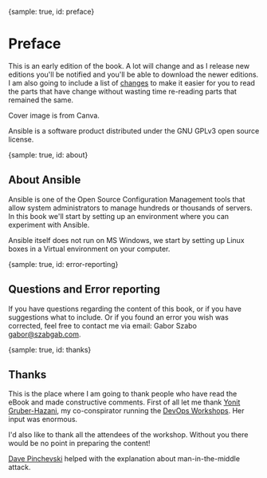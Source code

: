 {sample: true, id: preface}
# Preface

This is an early edition of the book. A lot will change and as I release new editions you'll be notified and you'll be able to download the newer editions. I am also going to include a list of [changes](#changes) to make it easier for you to read the parts that have change without wasting time re-reading parts that remained the same.

Cover image is from Canva.

Ansible is a software product distributed under the GNU GPLv3 open source license.

{sample: true, id: about}
## About Ansible

Ansible is one of the Open Source Configuration Management tools that allow system administrators to manage hundreds or thousands of servers. In this book we'll start by setting up an environment where you can experiment with Ansible.

Ansible itself does not run on MS Windows, we start by setting up Linux boxes in a Virtual environment on your computer.

{sample: true, id: error-reporting}
## Questions and Error reporting

If you have questions regarding the content of this book, or if you have suggestions what to include. Or if you found an error you wish was corrected, feel free to contact me via email: Gabor Szabo gabor@szabgab.com.

{sample: true, id: thanks}
## Thanks

This is the place where I am going to thank people who have read the eBook and made constructive comments.
First of all let me thank [Yonit Gruber-Hazani](https://www.linkedin.com/in/yonitgruber/), my co-conspirator running the [DevOps Workshops](http://devops-workshops.code-maven.com/). Her input was enormous.

I'd also like to thank all the attendees of the workshop. Without you there would be no point in preparing the content!

[Dave Pinchevski](https://www.linkedin.com/in/djpinchevski/) helped with the explanation about man-in-the-middle attack.

